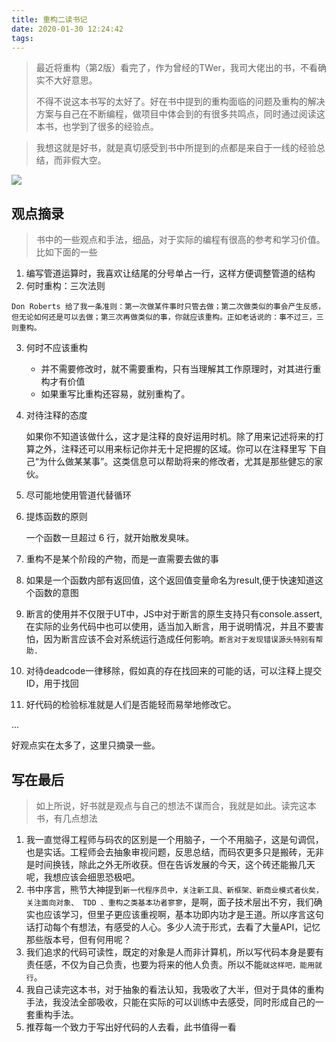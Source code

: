 ```yaml
---
title: 重构二读书记
date: 2020-01-30 12:24:42
tags:
---
```

> 最近将重构（第2版）看完了，作为曾经的TWer，我司大佬出的书，不看确实不大好意思。
>
> 不得不说这本书写的太好了。好在书中提到的重构面临的问题及重构的解决方案与自己在不断编程，做项目中体会到的有很多共鸣点，同时通过阅读这本书，也学到了很多的经验点。

> 我想这就是好书，就是真切感受到书中所提到的点都是来自于一线的经验总结，而非假大空。

![](https://i.imgur.com/dBlo7KX.png)

## 观点摘录

> 书中的一些观点和手法，细品，对于实际的编程有很高的参考和学习价值。比如下面的一些

1. 编写管道运算时，我喜欢让结尾的分号单占一行，这样方便调整管道的结构
2.   何时重构：三次法则

	Don Roberts 给了我一条准则：第一次做某件事时只管去做；第二次做类似的事会产生反感，但无论如何还是可以去做；第三次再做类似的事，你就应该重构。正如老话说的：事不过三，三则重构。
3.  何时不应该重构

	- 并不需要修改时，就不需要重构，只有当理解其工作原理时，对其进行重构才有价值
	- 如果重写比重构还容易，就别重构了。
2. 对待注释的态度

	如果你不知道该做什么，这才是注释的良好运用时机。除了用来记述将来的打算之外，注释还可以用来标记你并无十足把握的区域。你可以在注释里写	下自己“为什么做某某事”。这类信息可以帮助将来的修改者，尤其是那些健忘的家伙。

3. 尽可能地使用管道代替循环
4.  提炼函数的原则

	一个函数一旦超过 6 行，就开始散发臭味。

3. 重构不是某个阶段的产物，而是一直需要去做的事
4. 如果是一个函数内部有返回值，这个返回值变量命名为result,便于快速知道这个函数的意图
5. 断言的使用并不仅限于UT中，JS中对于断言的原生支持只有console.assert,在实际的业务代码中也可以使用，适当加入断言，用于说明情况，并且不要害怕，因为断言应该不会对系统运行造成任何影响。`断言对于发现错误源头特别有帮助.`
6. 对待deadcode一律移除，假如真的存在找回来的可能的话，可以注释上提交ID，用于找回
7. 好代码的检验标准就是人们是否能轻而易举地修改它。

...

好观点实在太多了，这里只摘录一些。

## 写在最后
> 如上所说，好书就是观点与自己的想法不谋而合，我就是如此。读完这本书，有几点想法

1. 我一直觉得工程师与码农的区别是一个用脑子，一个不用脑子，这是句调侃，也是实话。工程师会去抽象审视问题，反思总结，而码农更多只是搬砖，无非是时间换钱，除此之外无所收获。但在告诉发展的今天，这个砖还能搬几天呢，我想应该会细思恐极吧。
2. 书中序言，熊节大神提到`新一代程序员中，关注新工具、新框架、新商业模式者伙矣，关注面向对象、 TDD 、重构之类基本功者寥寥`，是啊，面子技术层出不穷，我们确实也应该学习，但里子更应该重视啊，基本功即内功才是王道。所以序言这句话打动每个有想法，有感受的人心。多少人流于形式，去看了大量API，记忆那些版本号，但有何用呢？
3. 我们追求的代码可读性，既定的对象是人而非计算机，所以写代码本身是要有责任感，不仅为自己负责，也要为将来的他人负责。所以不能`就这样吧，能用就行`。
4. 我自己读完这本书，对于抽象的看法认知，我吸收了大半，但对于具体的重构手法，我没法全部吸收，只能在实际的可以训练中去感受，同时形成自己的一套重构手法。
5. 推荐每一个致力于写出好代码的人去看，此书值得一看
